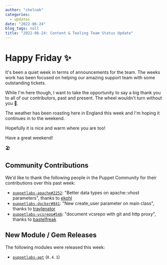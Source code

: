 ```yaml
---
author: "chelnak"
categories:
  - updates
date: "2022-06-24"
blog_tags: null
title: "2022-06-24: Content & Tooling Team Status Update"
---
```


# Happy Friday ✨

It's been a quiet week in terms of announcements for the team.
The weeks work has been focused on helping our amazing support team with some outstanding tickets.

While I'm here though, I want to take the opportunity to say a big thank you to all of our contributors, past and present.
The wheel wouldn't turn without you 🤘.

The weather has been roasting here in England this week and I'm hoping it continues in to the weekend.

Hopefully it is nice and warm where you are too!

Have a great weekend!

🏖️

## Community Contributions

We'd like to thank the following people in the Puppet Community for their contributions over this past week:

- [`puppetlabs-apache#2252`][puppetlabs-apache-pr-2252]: "Better data types on apache::vhost parameters", thanks to [ekohl][ekohl]
- [`puppetlabs-docker#841`][puppetlabs-docker-pr-841]: "New create_user parameter on main class", thanks to [traylenator][traylenator]
- [`puppetlabs-vcsrepo#546`][puppetlabs-vcsrepo-pr-546]: "document vcsrepo with git and http proxy", thanks to [bastelfreak][bastelfreak]

## New Module / Gem Releases

The following modules were released this week:

- [`puppetlabs-apt`][puppetlabs-apt] (`8.4.1`)

  [puppetlabs-apt]: https://github.com/puppetlabs/puppetlabs-apt
  [puppetlabs-apache-pr-2252]: https://github.com/puppetlabs/puppetlabs-apache/pull/2252
  [ekohl]: https://github.com/ekohl
  [puppetlabs-docker-pr-841]: https://github.com/puppetlabs/puppetlabs-docker/pull/841
  [traylenator]: https://github.com/traylenator
  [puppetlabs-vcsrepo-pr-546]: https://github.com/puppetlabs/puppetlabs-vcsrepo/pull/546
  [bastelfreak]: https://github.com/bastelfreak
